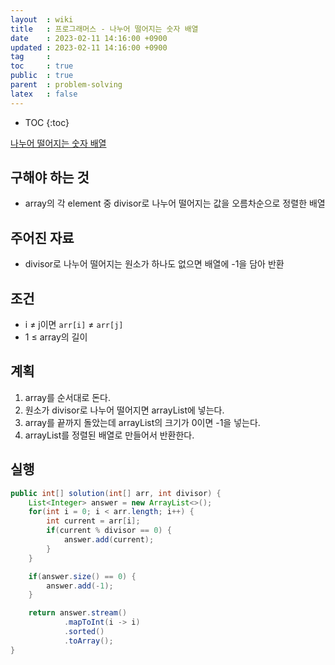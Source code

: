 ```yaml
---
layout  : wiki
title   : 프로그래머스 - 나누어 떨어지는 숫자 배열
date    : 2023-02-11 14:16:00 +0900
updated : 2023-02-11 14:16:00 +0900
tag     : 
toc     : true
public  : true
parent  : problem-solving
latex   : false
---
```


* TOC
{:toc}

[나누어 떨어지는 숫자 배열](https://school.programmers.co.kr/learn/courses/30/lessons/12910)

## 구해야 하는 것
- array의 각 element 중 divisor로 나누어 떨어지는 값을 오름차순으로 정렬한 배열

## 주어진 자료
- divisor로 나누어 떨어지는 원소가 하나도 없으면 배열에 -1을 담아 반환

## 조건
- i ≠ j이면 `arr[i]` ≠ `arr[j]`
- 1 ≤ array의 길이

## 계획
1. array를 순서대로 돈다.
2. 원소가 divisor로 나누어 떨어지면 arrayList에 넣는다.
3. array를 끝까지 돌았는데 arrayList의 크기가 0이면 -1을 넣는다.
4. arrayList를 정렬된 배열로 만들어서 반환한다.

## 실행
```java
public int[] solution(int[] arr, int divisor) {
    List<Integer> answer = new ArrayList<>();
    for(int i = 0; i < arr.length; i++) {
        int current = arr[i];
        if(current % divisor == 0) {
            answer.add(current);
        }
    }

    if(answer.size() == 0) {
        answer.add(-1);
    }

    return answer.stream()
            .mapToInt(i -> i)
            .sorted()
            .toArray();
}
```
